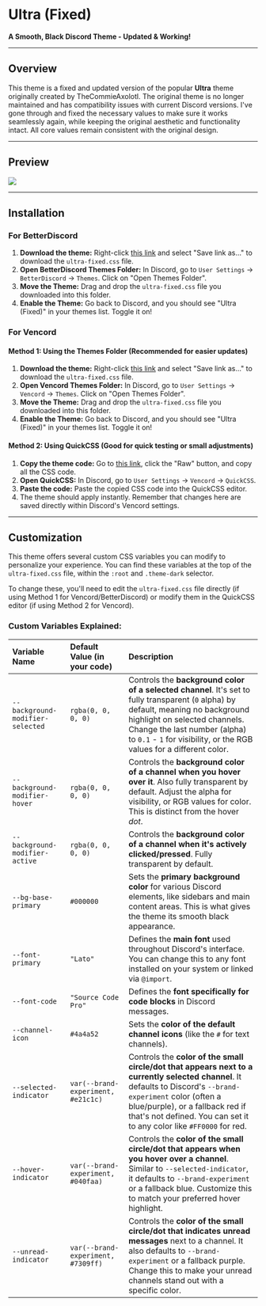 # Ultra (Fixed)

**A Smooth, Black Discord Theme - Updated & Working\!**

-----

## Overview

This theme is a fixed and updated version of the popular **Ultra** theme originally created by TheCommieAxolotl. The original theme is no longer maintained and has compatibility issues with current Discord versions. I've gone through and fixed the necessary values to make sure it works seamlessly again, while keeping the original aesthetic and functionality intact. All core values remain consistent with the original design.

-----

## Preview

![]("https://raw.githubusercontent.com/Kuenec/Discord-Ultra-Theme-Fixed/refs/heads/main/Screenshot%202025-06-03%20093346.png")

-----

## Installation

### For BetterDiscord

1.  **Download the theme:** Right-click [this link](https://github.com/Kuenec/Discord-Ultra-Theme-Fixed/blob/main/ultra-fixed.css) and select "Save link as..." to download the `ultra-fixed.css` file.
2.  **Open BetterDiscord Themes Folder:** In Discord, go to `User Settings` -\> `BetterDiscord` -\> `Themes`. Click on "Open Themes Folder".
3.  **Move the Theme:** Drag and drop the `ultra-fixed.css` file you downloaded into this folder.
4.  **Enable the Theme:** Go back to Discord, and you should see "Ultra (Fixed)" in your themes list. Toggle it on\!

### For Vencord

#### Method 1: Using the Themes Folder (Recommended for easier updates)

1.  **Download the theme:** Right-click [this link](https://github.com/Kuenec/Discord-Ultra-Theme-Fixed/blob/main/ultra-fixed.css) and select "Save link as..." to download the `ultra-fixed.css` file.
2.  **Open Vencord Themes Folder:** In Discord, go to `User Settings` -\> `Vencord` -\> `Themes`. Click on "Open Themes Folder".
3.  **Move the Theme:** Drag and drop the `ultra-fixed.css` file you downloaded into this folder.
4.  **Enable the Theme:** Go back to Discord, and you should see "Ultra (Fixed)" in your themes list. Toggle it on\!

#### Method 2: Using QuickCSS (Good for quick testing or small adjustments)

1.  **Copy the theme code:** Go to [this link](https://github.com/Kuenec/Discord-Ultra-Theme-Fixed/blob/main/ultra-fixed.css), click the "Raw" button, and copy all the CSS code.
2.  **Open QuickCSS:** In Discord, go to `User Settings` -\> `Vencord` -\> `QuickCSS`.
3.  **Paste the code:** Paste the copied CSS code into the QuickCSS editor.
4.  The theme should apply instantly. Remember that changes here are saved directly within Discord's Vencord settings.

-----

## Customization

This theme offers several custom CSS variables you can modify to personalize your experience. You can find these variables at the top of the `ultra-fixed.css` file, within the `:root` and `.theme-dark` selector.

To change these, you'll need to edit the `ultra-fixed.css` file directly (if using Method 1 for Vencord/BetterDiscord) or modify them in the QuickCSS editor (if using Method 2 for Vencord).

### Custom Variables Explained:

| Variable Name                | Default Value (in your code) | Description                                                                                                                                                                                                                                                                                                                                                                                         |
| :--------------------------- | :--------------------------- | :---------------------------------------------------------------------------------------------------------------------------------------------------------------------------------------------------------------------------------------------------------------------------------------------------------------------------------------------------------------------------------- |
| `--background-modifier-selected` | `rgba(0, 0, 0, 0)`         | Controls the **background color of a selected channel**. It's set to fully transparent (`0` alpha) by default, meaning no background highlight on selected channels. Change the last number (alpha) to `0.1` - `1` for visibility, or the RGB values for a different color.                                                                                                            |
| `--background-modifier-hover`    | `rgba(0, 0, 0, 0)`        | Controls the **background color of a channel when you hover over it**. Also fully transparent by default. Adjust the alpha for visibility, or RGB values for color. This is distinct from the hover *dot*.                                                                                                                                                                                              |
| `--background-modifier-active`   | `rgba(0, 0, 0, 0)`         | Controls the **background color of a channel when it's actively clicked/pressed**. Fully transparent by default.                                                                                                                                                                                                                                                                    |
| `--bg-base-primary`          | `#000000`                    | Sets the **primary background color** for various Discord elements, like sidebars and main content areas. This is what gives the theme its smooth black appearance.                                                                                                                                                                                                                 |
| `--font-primary`             | `"Lato"`                     | Defines the **main font** used throughout Discord's interface. You can change this to any font installed on your system or linked via `@import`.                                                                                                                                                                                                                              |
| `--font-code`                | `"Source Code Pro"`          | Defines the **font specifically for code blocks** in Discord messages.                                                                                                                                                                                                                                                                                                               |
| `--channel-icon`             | `#4a4a52`                    | Sets the **color of the default channel icons** (like the `#` for text channels).                                                                                                                                                                                                                                                                                                   |
| `--selected-indicator`       | `var(--brand-experiment, #e21c1c)` | Controls the **color of the small circle/dot that appears next to a currently selected channel**. It defaults to Discord's `--brand-experiment` color (often a blue/purple), or a fallback red if that's not defined. You can set it to any color like `#FF0000` for red.                                                                                              |
| `--hover-indicator`          | `var(--brand-experiment, #040faa)` | Controls the **color of the small circle/dot that appears when you hover over a channel**. Similar to `--selected-indicator`, it defaults to `--brand-experiment` or a fallback blue. Customize this to match your preferred hover highlight.                                                                                                                                 |
| `--unread-indicator`         | `var(--brand-experiment, #7309ff)` | Controls the **color of the small circle/dot that indicates unread messages** next to a channel. It also defaults to `--brand-experiment` or a fallback purple. Change this to make your unread channels stand out with a specific color.                                                                                                                                   |
